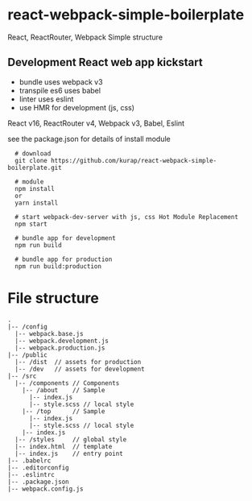 # react-webpack-simple-boilerplate

React, ReactRouter, Webpack Simple structure

## Development React web app kickstart

* bundle uses webpack v3
* transpile es6 uses babel
* linter uses eslint
* use HMR for development (js, css)

React v16, ReactRouter v4, Webpack v3, Babel, Eslint

see the package.json for details of install module

```
  # download
  git clone https://github.com/kurap/react-webpack-simple-boilerplate.git

  # module
  npm install
  or
  yarn install

  # start webpack-dev-server with js, css Hot Module Replacement
  npm start

  # bundle app for development
  npm run build

  # bundle app for production
  npm run build:production
```

# File structure

```
.
|-- /config
  |-- webpack.base.js
  |-- webpack.development.js
  |-- webpack.production.js
|-- /public
  |-- /dist  // assets for production
  |-- /dev   // assets for development
|-- /src
  |-- /components // Components
    |-- /about    // Sample
      |-- index.js
      |-- style.scss // local style
    |-- /top      // Sample
      |-- index.js
      |-- style.scss // local style
    |-- index.js
  |-- /styles     // global style
  |-- index.html  // template
  |-- index.js    // entry point
|-- .babelrc
|-- .editorconfig
|-- .eslintrc
|-- .package.json
|-- webpack.config.js
```
